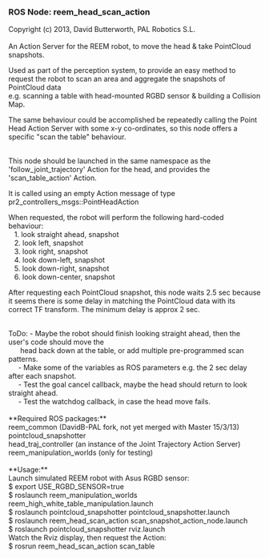 ### ROS Node: reem_head_scan_action
Copyright (c) 2013, David Butterworth, PAL Robotics S.L. 
<br>
<br>
An Action Server for the REEM robot, to move the head & take PointCloud snapshots.

Used as part of the perception system, to provide an easy method to request the robot to scan an area and aggregate the snapshots of PointCloud data <br>
e.g. scanning a table with head-mounted RGBD sensor & building a Collision Map.

The same behaviour could be accomplished be repeatedly calling the Point Head Action Server with some x-y co-ordinates, so this node offers a specific "scan the table" behaviour.
<br>

<br>
This node should be launched in the same namespace as the 'follow_joint_trajectory' Action for the head, and provides the 'scan_table_action' Action.

It is called using an empty Action message of type pr2_controllers_msgs::PointHeadAction

When requested, the robot will perform the following hard-coded behaviour: <br>
&nbsp;&nbsp;&nbsp;1. look straight ahead, snapshot <br>
&nbsp;&nbsp;&nbsp;2. look left, snapshot <br>
&nbsp;&nbsp;&nbsp;3. look right, snapshot <br>
&nbsp;&nbsp;&nbsp;4. look down-left, snapshot <br>
&nbsp;&nbsp;&nbsp;5. look down-right, snapshot <br>
&nbsp;&nbsp;&nbsp;6. look down-center, snapshot <br>

After requesting each PointCloud snapshot, this node waits 2.5 sec because it seems there is some delay in matching the PointCloud data with its correct TF transform. The minimum delay is approx 2 sec.
<br>

<br>
ToDo: - Maybe the robot should finish looking straight ahead, then the user's code should move the <br>
&nbsp;&nbsp;&nbsp;&nbsp;&nbsp; head back down at the table, or add multiple pre-programmed scan patterns. <br>
&nbsp;&nbsp;&nbsp;&nbsp;&nbsp;- Make some of the variables as ROS parameters e.g. the 2 sec delay after each snapshot. <br>
&nbsp;&nbsp;&nbsp;&nbsp;&nbsp;- Test the goal cancel callback, maybe the head should return to look straight ahead. <br>
&nbsp;&nbsp;&nbsp;&nbsp;&nbsp;- Test the watchdog callback, in case the head move fails.
<br>

<br>
**Required ROS packages:** <br>
reem_common  (DavidB-PAL fork, not yet merged with Master 15/3/13) <br>
pointcloud_snapshotter <br>
head_traj_controller (an instance of the Joint Trajectory Action Server) <br>
reem_manipulation_worlds (only for testing)
<br>

<br>
**Usage:** <br>
Launch simulated REEM robot with Asus RGBD sensor: <br>
$ export USE_RGBD_SENSOR=true <br>
$ roslaunch reem_manipulation_worlds reem_high_white_table_manipulation.launch <br>
$ roslaunch pointcloud_snapshotter pointcloud_snapshotter.launch <br>
$ roslaunch reem_head_scan_action scan_snapshot_action_node.launch <br>
$ roslaunch pointcloud_snapshotter rviz.launch <br>
Watch the Rviz display, then request the Action: <br>
$ rosrun reem_head_scan_action scan_table


